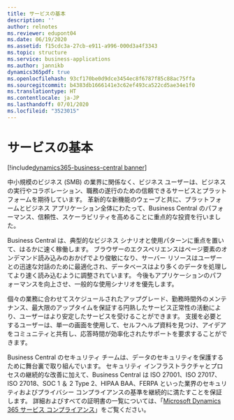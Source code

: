```yaml
---
title: サービスの基本
description: ''
author: relnotes
ms.reviewer: edupont04
ms.date: 06/19/2020
ms.assetid: f15cdc3a-27cb-e911-a996-000d3a4f3343
ms.topic: structure
ms.service: business-applications
ms.author: jannikb
dynamics365pdf: true
ms.openlocfilehash: 93cf170be0d9dce3454ec8f6787f85c88ac75ffa
ms.sourcegitcommit: b4383db1666141e3c62ef493ca522cd5ae34e1f0
ms.translationtype: HT
ms.contentlocale: ja-JP
ms.lasthandoff: 07/01/2020
ms.locfileid: "3523015"
---
```

# <a name="service-fundamentals"></a>サービスの基本

[!include[dynamics365-business-central banner](../includes/dynamics365-business-central.md)]

<!--structure start-->
中小規模のビジネス (SMB) の業界に関係なく、ビジネス ユーザーは、ビジネスの実行やコラボレーション、職務の遂行のための信頼できるサービスとプラットフォームを期待しています。 革新的な新機能のウェーブと共に、プラットフォームとビジネス アプリケーション全体にわたって、Business Central のパフォーマンス、信頼性、スケーラビリティを高めることに重点的な投資を行いました。  

Business Central は、典型的なビジネス シナリオと使用パターンに重点を置いて、はるかに速く稼働します。 ブラウザーのエクスペリエンスはページ要素のオンデマンド読み込みのおかげでより俊敏になり、サーバー リソースはユーザーとの迅速な対話のために最適化され、データベースはより多くのデータを処理してより速く読み込むように調整されています。 今後もアプリケーションのパフォーマンスを向上させ、一般的な使用シナリオを優先します。 

個々の業務に合わせてスケジュールされたアップグレード、勤務時間外のメンテナンス、最大限のアップタイムを保証する円熟したサービス正常性の活動により、ユーザーはより安定したサービスを受けることができます。 支援を必要とするユーザーは、単一の画面を使用して、セルフヘルプ資料を見つけ、アイデアをコミュニティと共有し、応答時間が効率化されたサポートを要求することができます。  

Business Central のセキュリティ チームは、データのセキュリティを保護するために舞台裏で取り組んでいます。 セキュリティ インフラストラクチャとプロセスの継続的な改善に加えて、Business Central は ISO 27001、ISO 27017、ISO 27018、SOC 1 ＆ 2 Type 2、HIPAA BAA、FERPA といった業界のセキュリティおよびプライバシー コンプライアンスの基準を継続的に満たすことを保証します。 詳細およびすべての証明書の一覧については、「[Microsoft Dynamics 365 サービス コンプライアンス](https://aka.ms/d365-compliance-list)」をご覧ください。
<!--structure end-->



